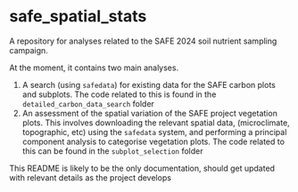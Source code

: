 # safe_spatial_stats

A repository for analyses related to the SAFE 2024 soil nutrient sampling campaign.

At the moment, it contains two main analyses.

1) A search (using `safedata`) for existing data for the SAFE carbon plots and subplots.
   The code related to this is found in the `detailed_carbon_data_search` folder
2) An assessment of the spatial variation of the SAFE project vegetation plots. This
   involves downloading the relevant spatial data, (microclimate, topographic, etc)
   using the `safedata` system, and performing a principal component analysis to
   categorise vegetation plots. The code related to this can be found in the
   `subplot_selection` folder

This README is likely to be the only documentation, should get updated with relevant
details as the project develops
